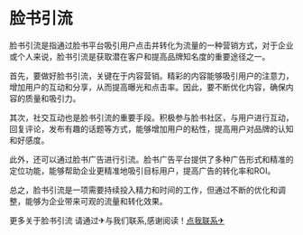 # 脸书引流

脸书引流是指通过脸书平台吸引用户点击并转化为流量的一种营销方式，对于企业或个人来说，脸书引流是获取潜在客户和提高品牌知名度的重要途径之一。

首先，要做好脸书引流，关键在于内容营销。精彩的内容能够吸引用户的注意力，增加用户的互动和分享，从而提高曝光和点击率。因此，要不断优化内容，确保内容的质量和吸引力。

其次，社交互动也是脸书引流的重要手段。积极参与脸书社区，与用户进行互动，回复评论，发布有趣的话题等方式，能够增加用户的粘性，提高用户对品牌的认知和好感度。

此外，还可以通过脸书广告进行引流。脸书广告平台提供了多种广告形式和精准的定位功能，能够帮助企业更精准地吸引目标用户，提高广告的转化率和ROI。

总之，脸书引流是一项需要持续投入精力和时间的工作，但通过不断的优化和调整，能够为企业带来可观的流量和转化效果。

更多关于脸书引流 请通过✈与我们联系,感谢阅读！[点我联系✈](https://doc.G208.com)